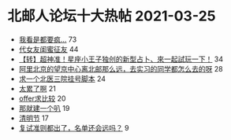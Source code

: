 # 北邮人论坛十大热帖 2021-03-25

- [我看是都要疯...](https://bbs.byr.cn/article/Picture/3283390) 73
- [代女友闺蜜征友](https://bbs.byr.cn/article/Friends/1988853) 44
- [【转】超神准！星座小王子独创的新型占卜、來一起試玩一下！](https://bbs.byr.cn/article/Constellations/326533) 34
- [阿里北京的望京中心离北邮那么远，去实习的同学都怎么去的呀](https://bbs.byr.cn/article/WorkLife/1164197) 28
- [求一个北医三院挂号脚本](https://bbs.byr.cn/article/Talking/6262334) 24
- [太累了啊](https://bbs.byr.cn/article/Feeling/3167440) 21
- [offer求比较](https://bbs.byr.cn/article/Job/2128642) 20
- [那就建一个叭](https://bbs.byr.cn/article/Hubei/397660) 19
- [清明节](https://bbs.byr.cn/article/Travel/144974) 17
- [复试准则都出了，名单还会远吗？](https://bbs.byr.cn/article/AimGraduate/1203745) 9


